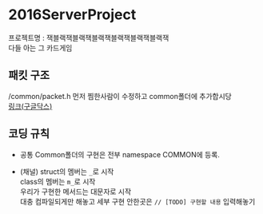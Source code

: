 # 2016ServerProject
프로젝트명 : 잭블랙잭블랙잭블랙잭블랙잭블랙잭블랙잭  
다들 아는 그 카드게임  

## 패킷 구조
/common/packet.h
먼저 찜한사람이 수정하고 common폴더에 추가합시당  
[링크(구글닥스)](https://docs.google.com/spreadsheets/d/13zOo826LMDAvX_KQ-mffD9NehRGVJEXf8I36mpPwZKs/edit)  

## 코딩 규칙  
- 공통
Common폴더의 구현은 전부 namespace COMMON에 등록.  

- (채널)
struct의 멤버는 ```_```로 시작  
class의 멤버는 ```m_```로 시작  
우리가 구현한 메서드는 대문자로 시작  
대충 컴파일되게만 해놓고 세부 구현 안한곳은 ```// [TODO] 구현할 내용``` 입력해놓기
